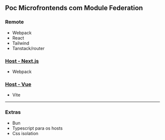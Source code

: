 ## Poc Microfrontends com Module Federation

### Remote
- Webpack
- React
- Tailwind
- Tanstack/router

### [Host - Next.js](https://poc-microfrontend-host-nextjs.vercel.app/)
- Webpack

### [Host - Vue](https://poc-microfrontend-host-vue.vercel.app/)
- Vite
  
---

### Extras
- Bun
- Typescript para os hosts
- Css isolation

